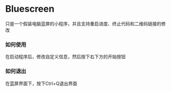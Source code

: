 # Bluescreen
只是一个假装电脑蓝屏的小程序，并且支持重启进度、终止代码和二维码链接的修改
### 如何使用
在启动程序后，修改自定义信息，然后按下右下方的开始按钮
### 如何退出
在蓝屏界面下，按下Ctrl+Q退出界面
